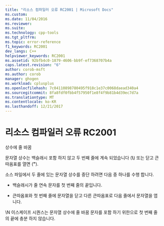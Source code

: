 ```yaml
---
title: "리소스 컴파일러 오류 RC2001 | Microsoft Docs"
ms.custom: 
ms.date: 11/04/2016
ms.reviewer: 
ms.suite: 
ms.technology: cpp-tools
ms.tgt_pltfrm: 
ms.topic: error-reference
f1_keywords: RC2001
dev_langs: C++
helpviewer_keywords: RC2001
ms.assetid: 92bfb4c0-1879-4606-bb9f-ef7368707b4a
caps.latest.revision: "6"
author: corob-msft
ms.author: corob
manager: ghogen
ms.workload: cplusplus
ms.openlocfilehash: 7c04110898780495f918c1e37c0068daead340a4
ms.sourcegitcommit: 8fa8fdf0fbb4f57950f1e8f4f9b81b4d39ec7d7a
ms.translationtype: MT
ms.contentlocale: ko-KR
ms.lasthandoff: 12/21/2017
---
```

# <a name="resource-compiler-error-rc2001"></a>리소스 컴파일러 오류 RC2001
상수에 줄 바꿈  
  
 문자열 상수는 백슬래시 포함 하지 않고 두 번째 줄에 계속 되었습니다 (**\\**) 또는 닫고 큰따옴표를 열면 (**"**).  
  
 소스 파일에서 두 줄에 있는 문자열 상수를 중단 하려면 다음 중 하나를 수행 합니다.  
  
-   백슬래시가 줄 연속 문자를 첫 번째 줄의 끝입니다.  
  
-   큰따옴표와 첫 번째 줄에 문자열을 닫고 다른 큰따옴표로 다음 줄에서 문자열을 엽니다.  
  
 \N 이스케이프 시퀀스는 문자열 상수에 줄 바꿈 문자를 포함 하기 위한으로 첫 번째 줄의 끝에 충분 하지 않습니다.